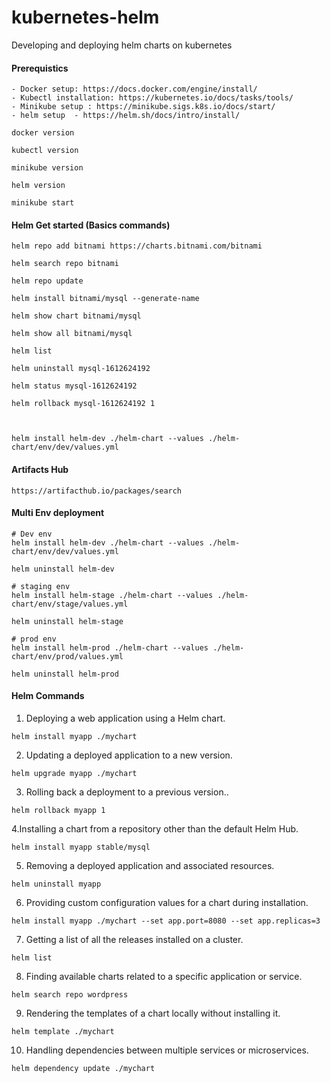 # kubernetes-helm
Developing and deploying helm charts on kubernetes

#### Prerequistics

```
- Docker setup: https://docs.docker.com/engine/install/
- Kubectl installation: https://kubernetes.io/docs/tasks/tools/
- Minikube setup : https://minikube.sigs.k8s.io/docs/start/
- helm setup  - https://helm.sh/docs/intro/install/

docker version

kubectl version

minikube version

helm version

minikube start
```


#### Helm Get started (Basics commands)

```
helm repo add bitnami https://charts.bitnami.com/bitnami

helm search repo bitnami

helm repo update 

helm install bitnami/mysql --generate-name

helm show chart bitnami/mysql

helm show all bitnami/mysql

helm list

helm uninstall mysql-1612624192

helm status mysql-1612624192

helm rollback mysql-1612624192 1



helm install helm-dev ./helm-chart --values ./helm-chart/env/dev/values.yml

```



#### Artifacts Hub

```
https://artifacthub.io/packages/search

```


#### Multi Env deployment

```
# Dev env 
helm install helm-dev ./helm-chart --values ./helm-chart/env/dev/values.yml

helm uninstall helm-dev

# staging env
helm install helm-stage ./helm-chart --values ./helm-chart/env/stage/values.yml

helm uninstall helm-stage

# prod env
helm install helm-prod ./helm-chart --values ./helm-chart/env/prod/values.yml

helm uninstall helm-prod

```




#### Helm Commands

1. Deploying a web application using a Helm chart.

```
helm install myapp ./mychart
```

2. Updating a deployed application to a new version.

```
helm upgrade myapp ./mychart
```

3. Rolling back a deployment to a previous version..

```
helm rollback myapp 1
```

4.Installing a chart from a repository other than the default Helm Hub.

```
helm install myapp stable/mysql
```

5. Removing a deployed application and associated resources.

```
helm uninstall myapp
```

6. Providing custom configuration values for a chart during installation.

```
helm install myapp ./mychart --set app.port=8080 --set app.replicas=3
```
7. Getting a list of all the releases installed on a cluster.

```
helm list
```

8. Finding available charts related to a specific application or service.

```
helm search repo wordpress
```


9. Rendering the templates of a chart locally without installing it.

```
helm template ./mychart
```


10. Handling dependencies between multiple services or microservices.

```
helm dependency update ./mychart
```
